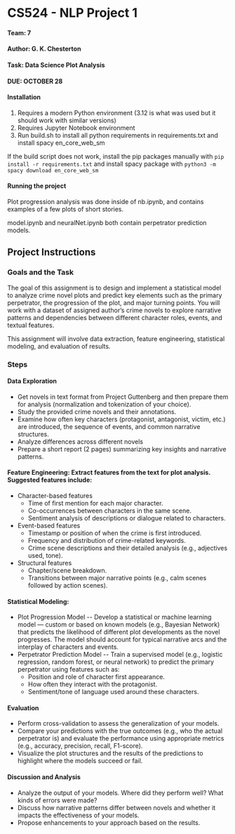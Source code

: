 # CS524 - NLP Project 1

#### Team: 7 

#### Author: G. K. Chesterton 

#### Task: Data Science Plot Analysis

#### DUE: OCTOBER 28

#### Installation

1. Requires a modern Python environment (3.12 is what was used but it should work with similar versions)
2. Requires Jupyter Notebook environment
3. Run build.sh to install all python requirements in requirements.txt and install spacy en_core_web_sm 

If the build script does not work, install the pip packages manually with `pip install -r requirements.txt` and install spacy package with `python3 -m spacy download en_core_web_sm`

#### Running the project

Plot progression analysis was done inside of nb.ipynb, and contains examples of a few plots of short stories.

model.ipynb and neuralNet.ipynb both contain perpetrator prediction models.

## Project Instructions

### Goals and the Task

The goal of this assignment is to design and implement a statistical model to analyze crime novel plots and predict key elements such as the primary perpetrator, the progression of the plot, and major turning points. You will work with a dataset of assigned author’s crime novels to explore narrative patterns and dependencies between different character roles, events, and textual features.

This assignment will involve data extraction, feature engineering, statistical modeling, and evaluation of results.

### Steps

#### Data Exploration

* Get novels in text format from Project Guttenberg and then prepare them for analysis (normalization and tokenization of your choice).
* Study the provided crime novels and their annotations.
* Examine how often key characters (protagonist, antagonist, victim, etc.) are introduced, the sequence of events, and common narrative structures.
* Analyze differences across different novels
* Prepare a short report (2 pages) summarizing key insights and narrative patterns.

#### Feature Engineering: Extract features from the text for plot analysis. Suggested features include:

* Character-based features
  * Time of first mention for each major character.
  * Co-occurrences between characters in the same scene.
  * Sentiment analysis of descriptions or dialogue related to characters.
* Event-based features
  * Timestamp or position of when the crime is first introduced.
  * Frequency and distribution of crime-related keywords.
  * Crime scene descriptions and their detailed analysis (e.g., adjectives used, tone).
* Structural features
  * Chapter/scene breakdown.
  * Transitions between major narrative points (e.g., calm scenes followed by action scenes).

#### Statistical Modeling:

* Plot Progression Model -- Develop a statistical or machine learning model — custom or based on known models (e.g., Bayesian Network) that predicts the likelihood of different plot developments as the novel progresses. The model should account for typical narrative arcs and the interplay of characters and events.
* Perpetrator Prediction Model -- Train a supervised model (e.g., logistic regression, random forest, or neural network) to predict the primary perpetrator using features such as:
  * Position and role of character first appearance.
  * How often they interact with the protagonist.
  * Sentiment/tone of language used around these characters.

#### Evaluation

* Perform cross-validation to assess the generalization of your models.
* Compare your predictions with the true outcomes (e.g., who the actual perpetrator is) and evaluate the performance using appropriate metrics (e.g., accuracy, precision, recall, F1-score).
* Visualize the plot structures and the results of the predictions to highlight where the models succeed or fail.

#### Discussion and Analysis

* Analyze the output of your models. Where did they perform well? What kinds of errors were made?
* Discuss how narrative patterns differ between novels and whether it impacts the effectiveness of your models.
* Propose enhancements to your approach based on the results.